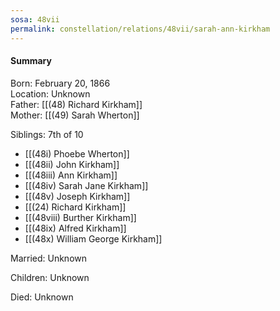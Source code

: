 ```yaml
---
sosa: 48vii
permalink: constellation/relations/48vii/sarah-ann-kirkham
---
```


#### Summary

Born: February 20, 1866
<br>Location: Unknown
<br>Father: [[(48) Richard Kirkham]]
<br>Mother: [[(49) Sarah Wherton]]

Siblings: 7th of 10

* [[(48i) Phoebe Wherton]]
* [[(48ii) John Kirkham]]
* [[(48iii) Ann Kirkham]]
* [[(48iv) Sarah Jane Kirkham]]
* [[(48v) Joseph Kirkham]]
* [[(24) Richard Kirkham]]
* [[(48viii) Burther Kirkham]]
* [[(48ix) Alfred Kirkham]]
* [[(48x) William George Kirkham]]

Married: Unknown

Children: Unknown

Died: Unknown

<br>